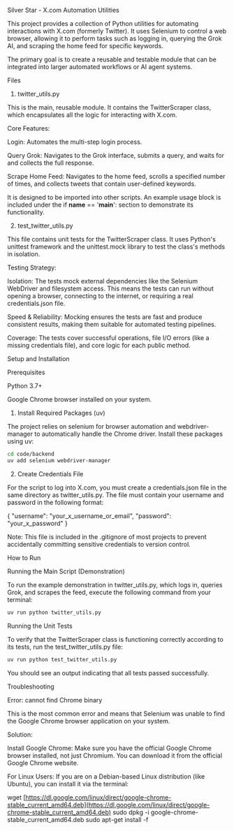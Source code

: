 Silver Star - X.com Automation Utilities

This project provides a collection of Python utilities for automating interactions with X.com (formerly Twitter). It uses Selenium to control a web browser, allowing it to perform tasks such as logging in, querying the Grok AI, and scraping the home feed for specific keywords.

The primary goal is to create a reusable and testable module that can be integrated into larger automated workflows or AI agent systems.

Files

1. twitter_utils.py

This is the main, reusable module. It contains the TwitterScraper class, which encapsulates all the logic for interacting with X.com.

Core Features:

Login: Automates the multi-step login process.

Query Grok: Navigates to the Grok interface, submits a query, and waits for and collects the full response.

Scrape Home Feed: Navigates to the home feed, scrolls a specified number of times, and collects tweets that contain user-defined keywords.

It is designed to be imported into other scripts. An example usage block is included under the if __name__ == '__main__': section to demonstrate its functionality.

2. test_twitter_utils.py

This file contains unit tests for the TwitterScraper class. It uses Python's unittest framework and the unittest.mock library to test the class's methods in isolation.

Testing Strategy:

Isolation: The tests mock external dependencies like the Selenium WebDriver and filesystem access. This means the tests can run without opening a browser, connecting to the internet, or requiring a real credentials.json file.

Speed & Reliability: Mocking ensures the tests are fast and produce consistent results, making them suitable for automated testing pipelines.

Coverage: The tests cover successful operations, file I/O errors (like a missing credentials file), and core logic for each public method.

Setup and Installation

Prerequisites

Python 3.7+

Google Chrome browser installed on your system.

1. Install Required Packages (uv)

The project relies on selenium for browser automation and webdriver-manager to automatically handle the Chrome driver. Install these packages using uv:

```bash
cd code/backend
uv add selenium webdriver-manager
```


2. Create Credentials File

For the script to log into X.com, you must create a credentials.json file in the same directory as twitter_utils.py. The file must contain your username and password in the following format:

{
    "username": "your_x_username_or_email",
    "password": "your_x_password"
}


Note: This file is included in the .gitignore of most projects to prevent accidentally committing sensitive credentials to version control.

How to Run

Running the Main Script (Demonstration)

To run the example demonstration in twitter_utils.py, which logs in, queries Grok, and scrapes the feed, execute the following command from your terminal:

```bash
uv run python twitter_utils.py
```


Running the Unit Tests

To verify that the TwitterScraper class is functioning correctly according to its tests, run the test_twitter_utils.py file:

```bash
uv run python test_twitter_utils.py
```


You should see an output indicating that all tests passed successfully.

Troubleshooting

Error: cannot find Chrome binary

This is the most common error and means that Selenium was unable to find the Google Chrome browser application on your system.

Solution:

Install Google Chrome: Make sure you have the official Google Chrome browser installed, not just Chromium. You can download it from the official Google Chrome website.

For Linux Users: If you are on a Debian-based Linux distribution (like Ubuntu), you can install it via the terminal:

wget [https://dl.google.com/linux/direct/google-chrome-stable_current_amd64.deb](https://dl.google.com/linux/direct/google-chrome-stable_current_amd64.deb)
sudo dpkg -i google-chrome-stable_current_amd64.deb
sudo apt-get install -f 
